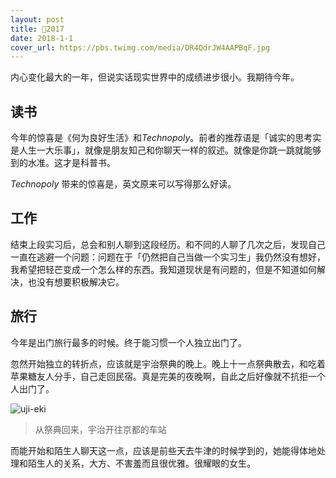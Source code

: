 ```yaml
---
layout: post
title: 👋2017
date: 2018-1-1
cover_url: https://pbs.twimg.com/media/DR4QdrJW4AAPBqF.jpg
---
```

内心变化最大的一年，但说实话现实世界中的成绩进步很小。我期待今年。

## 读书
今年的惊喜是《何为良好生活》和*Technopoly*。前者的推荐语是「诚实的思考实是人生一大乐事」，就像是朋友知己和你聊天一样的叙述。就像是你跳一跳就能够到的水准。这才是科普书。

*Technopoly* 带来的惊喜是，英文原来可以写得那么好读。

## 工作
结束上段实习后，总会和别人聊到这段经历。和不同的人聊了几次之后，发现自己一直在逃避一个问题：问题在于「仍然把自己当做一个实习生」我仍然没有想好，我希望把轻芒变成一个怎么样的东西。我知道现状是有问题的，但是不知道如何解决，也没有想要积极解决它。

## 旅行
今年是出门旅行最多的时候。终于能习惯一个人独立出门了。

忽然开始独立的转折点，应该就是宇治祭典的晚上。晚上十一点祭典散去，和吃着苹果糖友人分手，自己走回民宿。真是完美的夜晚啊，自此之后好像就不抗拒一个人出门了。

![uji-eki](http://wx1.sinaimg.cn/large/64cb13bdgy1fn1s9qv8uoj21kw0dxb2a.jpg)
>从祭典回来，宇治开往京都的车站

而能开始和陌生人聊天这一点，应该是前些天去牛津的时候学到的，她能得体地处理和陌生人的关系，大方、不害羞而且很优雅。很耀眼的女生。
